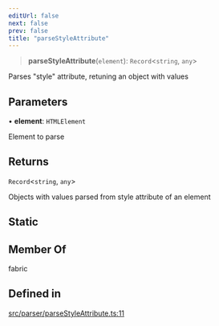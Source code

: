 ```yaml
---
editUrl: false
next: false
prev: false
title: "parseStyleAttribute"
---
```


> **parseStyleAttribute**(`element`): `Record`\<`string`, `any`\>

Parses "style" attribute, retuning an object with values

## Parameters

• **element**: `HTMLElement`

Element to parse

## Returns

`Record`\<`string`, `any`\>

Objects with values parsed from style attribute of an element

## Static

## Member Of

fabric

## Defined in

[src/parser/parseStyleAttribute.ts:11](https://github.com/fabricjs/fabric.js/blob/v6.0.0-rc4/src/parser/parseStyleAttribute.ts#L11)
